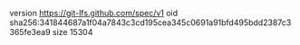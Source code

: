 version https://git-lfs.github.com/spec/v1
oid sha256:341844687a1f04a7843c3cd195cea345c0691a91bfd495bdd2387c3365fe3ea9
size 15304
